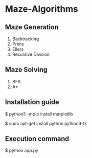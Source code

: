 # Maze-Algorithms

## Maze Generation
1. Backtracking
2. Prims
3. Ellers
4. Recursive Division

## Maze Solving
1. BFS
2. A*

## Installation guide
$ python3 -mpip install matplotlib

$ sudo apt-get install python python3-tk

## Execution command
$ python app.py



